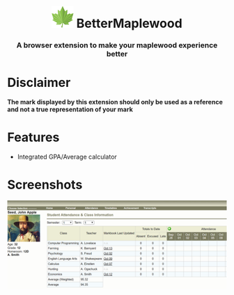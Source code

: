 <h1 align="center">
    <img src="/img/icon196.png" 
        height="50" width="50">
    BetterMaplewood <h3 align="center">A browser extension to make your maplewood experience better</h3>
</h1>

# Disclaimer
**The mark displayed by this extension should only be used as a reference and not a true representation of your mark**

# Features
* Integrated GPA/Average calculator

# Screenshots
![Sample of how a user account would look with the extension](screenshots/AvgCalc.png?raw=true)
